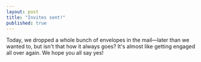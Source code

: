```yaml
---
layout: post
title: "Invites sent!"
published: true
---
```


Today, we dropped a whole bunch of envelopes in the mail—later than we wanted to,
but isn't that how it always goes?  It's almost like getting engaged all over again.
We hope you all say yes!

